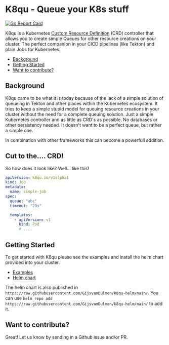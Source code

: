# K8qu - Queue your K8s stuff

[![Go Report Card](https://goreportcard.com/badge/github.com/GijsvanDulmen/k8qu)](https://goreportcard.com/report/github.com/GijsvanDulmen/k8qu)

K8qu is a Kubernetes
[Custom Resource Definition](https://kubernetes.io/docs/concepts/extend-kubernetes/api-extension/custom-resources/)
(CRD) controller that allows you to create simple Queues for other resource creations on your cluster. The perfect
companion in your CICD pipelines (like Tekton) and plain Jobs for Kubernetes.

* [Background](#background)
* [Getting Started](#getting-started)
* [Want to contribute?](#want-to-contribute)

## Background

K8qu came to be what it is today because of the lack of a simple solution of queueing in Tekton and other places
within the Kubernetes ecosystem. It tries to keep a simple stupid model for queuing resource creations in your cluster
without the need for a complete queuing solution. Just a simple Kubernetes controller and as little as CRD's as possible.
No databases or other persistency needed. It doesn't want to be a perfect queue, but rather a simple one.

In combination with other frameworks this can become a powerfull addition.

## Cut to the.... CRD!
So how does it look like? Well... like this!

```yaml
apiVersion: k8qu.io/v1alpha1
kind: Job
metadata:
  name: simple-job
spec:
  queue: "abc"
  timeout: "20s"

  templates:
    - apiVersion: v1
      kind: Pod
      # ....

```

## Getting Started

To get started with K8qu please see the examples and install the helm chart provided into your cluster.

* [Examples](./examples)
* [Helm chart](./helm/)

The helm chart is also published in `https://raw.githubusercontent.com/GijsvanDulmen/k8qu-helm/main/`.
You can use `helm repo add https://raw.githubusercontent.com/GijsvanDulmen/k8qu-helm/main/` to add it.

## Want to contribute?

Great! Let us know by sending in a Github issue and/or PR. 
